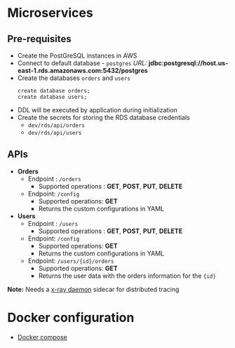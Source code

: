 # Microservices

## Pre-requisites
* Create the PostGreSQL instances in AWS
* Connect to default database - `postgres` *URL:* **jdbc:postgresql://host.us-east-1.rds.amazonaws.com:5432/postgres**
* Create the databases `orders` and `users`
  ```postgresql
  create database orders;
  create database users;
  ```
* DDL will be executed by application during initialization
* Create the secrets for storing the RDS database credentials
  * `dev/rds/api/orders`
  * `dev/rds/api/users`

## APIs
* **Orders**
  - Endpoint : `/orders`
    - Supported operations : **GET**, **POST**, **PUT**, **DELETE**
  - Endpoint: `/config`
    - Supported operations: **GET**
    - Returns the custom configurations in YAML
* **Users**
  - Endpoint : `/users`
    - Supported operations : **GET**, **POST**, **PUT**, **DELETE**
  - Endpoint: `/config`
    - Supported operations: **GET**
    - Returns the custom configurations in YAML
  - Endpoint: `/users/{id}/orders`
    - Supported operations: **GET**
    - Returns the user data with the orders information for the `{id}`

**Note:** Needs a [x-ray daemon](https://hub.docker.com/r/amazon/aws-xray-daemon) sidecar for distributed tracing

# Docker configuration
* [Docker compose](./docker-compose.yml)
